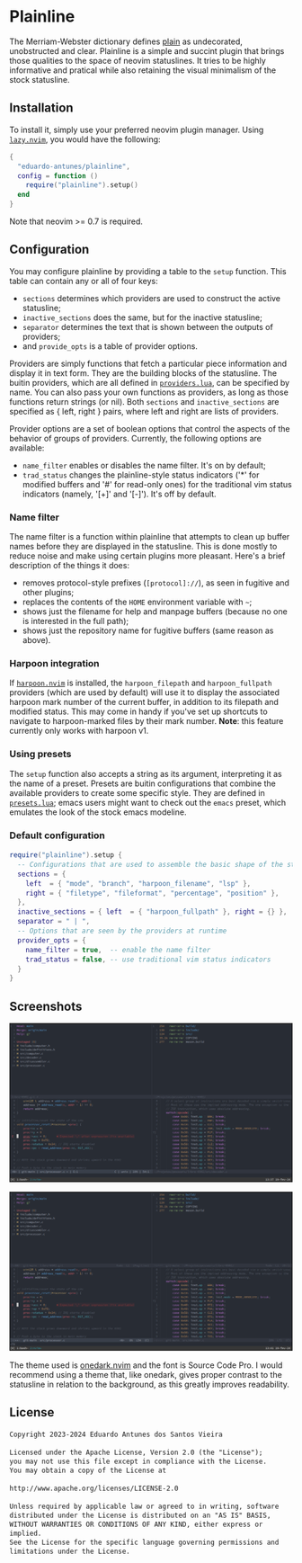 # Plainline

The Merriam-Webster dictionary defines [plain](https://www.merriam-webster.com/dictionary/plain) as undecorated, unobstructed and clear.
Plainline is a simple and succint plugin that brings those qualities to the space of neovim statuslines. It tries to be highly informative
and pratical while also retaining the visual minimalism of the stock statusline.

## Installation

To install it, simply use your preferred neovim plugin manager. Using [`lazy.nvim`](https://github.com/folke/lazy.nvim), you would have the following:

```lua
{
  "eduardo-antunes/plainline",
  config = function ()
    require("plainline").setup()
  end
}
```

Note that neovim >= 0.7 is required.

## Configuration

You may configure plainline by providing a table to the `setup` function. This table can contain any or all of four keys:

- `sections` determines which providers are used to construct the active statusline;
- `inactive_sections` does the same, but for the inactive statusline;
- `separator` determines the text that is shown between the outputs of providers;
- and `provide_opts` is a table of provider options.

Providers are simply functions that fetch a particular piece information and display it in text form. They are the building blocks of the statusline. The buitin providers,
which are all defined in [`providers.lua`](./lua/plainline/providers.lua), can be specified by name. You can also pass your own functions as providers, as long as those
functions return strings (or nil). Both `sections` and `inactive_sections` are specified as { left, right } pairs, where left and right are lists of providers.

Provider options are a set of boolean options that control the aspects of the behavior of groups of providers. Currently, the following options are available:

- `name_filter` enables or disables the name filter. It's on by default;
- `trad_status` changes the plainline-style status indicators ('*' for modified buffers and '#' for read-only ones) for the traditional vim status indicators (namely, '[+]' and '[-]'). It's off by default.

### Name filter

The name filter is a function within plainline that attempts to clean up buffer names before they are displayed in the statusline. This is done mostly to reduce
noise and make using certain plugins more pleasant. Here's a brief description of the things it does:

- removes protocol-style prefixes (`[protocol]://`), as seen in fugitive and other plugins;
- replaces the contents of the `HOME` environment variable with `~`;
- shows just the filename for help and manpage buffers (because no one is interested in the full path);
- shows just the repository name for fugitive buffers (same reason as above).

### Harpoon integration

If [`harpoon.nvim`](https://github.com/ThePrimeagen/harpoon) is installed, the `harpoon_filepath` and `harpoon_fullpath` providers (which are used by default) will
use it to display the associated harpoon mark number of the current buffer, in addition to its filepath and modified status. This may come in handy if you've set up
shortcuts to navigate to harpoon-marked files by their mark number. **Note**: this feature currently only works with harpoon v1.

### Using presets

The `setup` function also accepts a string as its argument, interpreting it as the name of a preset. Presets are buitin configurations that combine the available
providers to create some specific style. They are defined in [`presets.lua`](./lua/plainline/presets.lua); emacs users might want to check out the `emacs` preset,
which emulates the look of the stock emacs modeline.

### Default configuration

```lua
require("plainline").setup {
  -- Configurations that are used to assemble the basic shape of the statusline
  sections = {
    left  = { "mode", "branch", "harpoon_filename", "lsp" },
    right = { "filetype", "fileformat", "percentage", "position" },
  },
  inactive_sections = { left  = { "harpoon_fullpath" }, right = {} },
  separator = " | ",
  -- Options that are seen by the providers at runtime
  provider_opts = {
    name_filter = true,  -- enable the name filter
    trad_status = false, -- use traditional vim status indicators
  }
}
```

## Screenshots

![plainline-default](/static/plainline-default.png?raw=true "Default configuration")

![plainline-emacs](/static/plainline-emacs.png?raw=true "Emacs preset")

The theme used is [onedark.nvim](https://github.com/navarasu/onedark.nvim) and the font is Source Code Pro. I would recommend using a theme that, like onedark, gives
proper contrast to the statusline in relation to the background, as this greatly improves readability.

## License

```
Copyright 2023-2024 Eduardo Antunes dos Santos Vieira

Licensed under the Apache License, Version 2.0 (the "License");
you may not use this file except in compliance with the License.
You may obtain a copy of the License at

http://www.apache.org/licenses/LICENSE-2.0

Unless required by applicable law or agreed to in writing, software
distributed under the License is distributed on an "AS IS" BASIS,
WITHOUT WARRANTIES OR CONDITIONS OF ANY KIND, either express or implied.
See the License for the specific language governing permissions and
limitations under the License.
```
